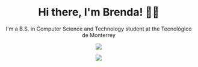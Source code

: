 <h1 align="center"> Hi there, I'm Brenda! ✌🏽 </h1>

<p align="center"> I'm a B.S. in Computer Science and Technology student at the Tecnológico de Monterrey </p>

<p align="center"> <img src="https://whitehacks.scis.smu.edu.sg/invader.gif"/> </p>

<p align="center"> <img src="https://komarev.com/ghpvc/?username=Bren12&color=lightgrey&style=flat"/> </p>







<!--
**Bren12/Bren12** is a ✨ _special_ ✨ repository because its `README.md` (this file) appears on your GitHub profile.

Here are some ideas to get you started:

- 🔭 I’m currently working on ...
- 🌱 I’m currently learning ...
- 👯 I’m looking to collaborate on ...
- 🤔 I’m looking for help with ...
- 💬 Ask me about ...
- 📫 How to reach me: ...
- 😄 Pronouns: ...
- ⚡ Fun fact: ...
-->
